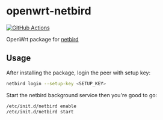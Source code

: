 # openwrt-netbird

[![GitHub Actions](https://github.com/jafox1024/openwrt-netbird/workflows/build/badge.svg)](https://github.com/jafox1024/openwrt-netbird/actions?query=workflow%3Abuild)

OpenWrt package for [netbird](https://github.com/netbirdio/netbird)

## Usage

After installing the package, login the peer with setup key:

```bash
netbird login --setup-key <SETUP_KEY>
```

Start the netbird background service then you're good to go:

```bash
/etc/init.d/netbird enable
/etc/init.d/netbird start
```
